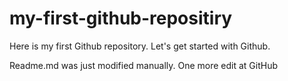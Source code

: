 # my-first-github-repositiry
Here is my first Github repository. Let's get started with Github.

Readme.md was just modified manually. One more edit at GitHub
